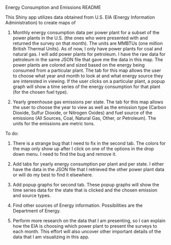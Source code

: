 Energy Consumption and Emissions README

This Shiny app utilizes data obtained from U.S. EIA (Energy Information Administration) to create maps of

1. Monthly energy consumption data per power plant for a subset of the power plants in the U.S. (the ones who were presented with and returned the survey on that month).  The units are MMBTUs (one million British Thermal Units).  As of now, I only have power plants for coal and natural gas.  I will add power plants for petroleum.  I have the raw data for petroleum in the same JSON file that gave me the data in this map.  The power plants are colored and sized based on the energy being consumed from a particular plant.  The tab for this map allows the user to choose what year and month to look at and what energy source they are interested in viewing.  If the user clicks on a particular plant, a popup graph will show a time series of the energy consumption for that plant (for the chosen fuel type).

2. Yearly greenhouse gas emissions per state.  The tab for this map allows the user to choose the year to view as well as the emission type (Carbon Dioxide, Sulfur Dioxide, or Nitrogen Oxides) and fuel source of the emissions (All Sources, Coal, Natural Gas, Other, or Petroleum).  The units for the emissions are metric tons.


To do:

1. There is a strange bug that I need to fix in the second tab.  The colors for the map only show up after I click on one of the options in the drop down menu.  I need to find the bug and remove it.

2. Add tabs for yearly energy consumption per plant and per state.  I either have the data in the JSON file that I retrieved the other power plant data or will do my best to find it elsewhere.

3. Add popup graphs for second tab.  These popup graphs will show the time series data for the state that is clicked and the chosen emission and source types.

4. Find other sources of Energy information.  Possibilities are the Department of Energy.

5. Perform more research on the data that I am presenting, so I can explain how the EIA is choosing which power plant to present the surveys to each month.  This effort will also uncover other important details of the data that I am visualizing in this app.
